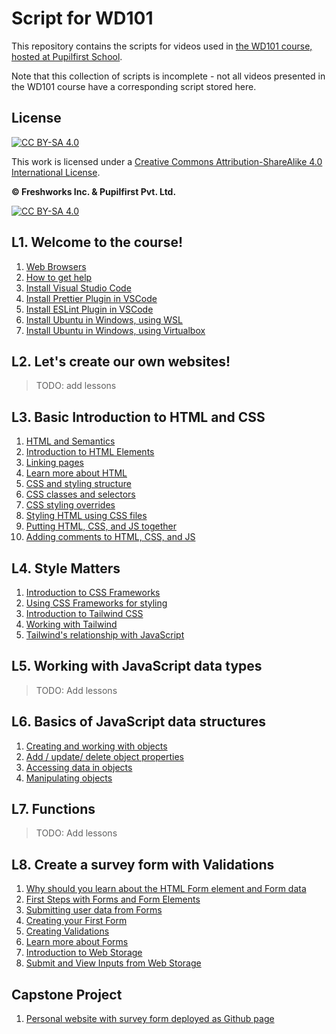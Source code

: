 # Script for WD101

This repository contains the scripts for videos used in [the WD101 course, hosted at Pupilfirst School](https://www.pupilfirst.school/courses/1087/curriculum).

Note that this collection of scripts is incomplete - not all videos presented in the WD101 course have a corresponding script stored here.

## License

[![CC BY-SA 4.0][cc-by-sa-shield]][cc-by-sa]

This work is licensed under a
[Creative Commons Attribution-ShareAlike 4.0 International License][cc-by-sa].

**&copy; Freshworks Inc. & Pupilfirst Pvt. Ltd.**

[![CC BY-SA 4.0][cc-by-sa-image]][cc-by-sa]

[cc-by-sa]: http://creativecommons.org/licenses/by-sa/4.0/
[cc-by-sa-image]: https://licensebuttons.net/l/by-sa/4.0/88x31.png
[cc-by-sa-shield]: https://img.shields.io/badge/License-CC%20BY--SA%204.0-lightgrey.svg

## L1. Welcome to the course!

1. [Web Browsers](./introduction/web-browsers)
2. [How to get help](./introduction/how-to-get-help)
3. [Install Visual Studio Code](./introduction/installing-vscode)
4. [Install Prettier Plugin in VSCode](./introduction/install-prettier-plugin-in-vscode)
5. [Install ESLint Plugin in VSCode](./introduction/setting-up-eslint)
6. [Install Ubuntu in Windows, using WSL](./introduction/installing-ubuntu-linux-using-wsl)
7. [Install Ubuntu in Windows, using Virtualbox](./introduction/installing-ubuntu-linux-using-virtualbox)

## L2. Let's create our own websites!

>TODO: add lessons

## L3. Basic Introduction to HTML and CSS

1. [HTML and Semantics](./basic-introduction-html-css/html-semantics)
2. [Introduction to HTML Elements](./basic-introduction-html-css/html-elements)
3. [Linking pages](./basic-introduction-html-css/linking-pages-and-elements)
4. [Learn more about HTML](./basic-introduction-html-css/learn-more-about-html)
5. [CSS and styling structure](./basic-introduction-html-css/css-and-styling-structure)
6. [CSS classes and selectors](./basic-introduction-html-css/css-classes-and-selectors)
7. [CSS styling overrides](./basic-introduction-html-css/css-styling-overrides)
8. [Styling HTML using CSS files](./style-matters/styling-html-using-css-files)
9.  [Putting HTML, CSS, and JS together](./basic-introduction-html-css/putting-together-html-css-js)
10. [Adding comments to HTML, CSS, and JS](./basic-introduction-html-css/html-css-js-comments)


## L4. Style Matters

1. [Introduction to CSS Frameworks](./style-matters/introduction-to-css-frameworks)
2. [Using CSS Frameworks for styling](./style-matters/using-css-framework-for-styling)
3. [Introduction to Tailwind CSS](./style-matters/introduction-to-tailwind-css)
4. [Working with Tailwind](./style-matters/working-with-tailwind)
5. [Tailwind's relationship with JavaScript](./style-matters/tailwinds-relationship-with-javascript)

## L5. Working with JavaScript data types

>TODO: Add lessons
## L6. Basics of JavaScript data structures

1. [Creating and working with objects](./numbers-booleans-objects/creating-and-working-with-objects)
2. [Add / update/ delete object properties](./numbers-booleans-objects/add-update-delete-objects)
3. [Accessing data in objects](./numbers-booleans-objects/accessing-data-in-js-objects)
4. [Manipulating objects](./numbers-booleans-objects/manipulating-objects)

## L7. Functions

>TODO: Add lessons
## L8. Create a survey form with Validations

1. [Why should you learn about the HTML Form element and Form data](./building-web-forms/why-html-forms)
2. [First Steps with Forms and Form Elements](./building-web-forms/form-and-form-elements)
3. [Submitting user data from Forms](./building-web-forms/submitting-user-data)
4. [Creating your First Form](./building-web-forms/creating-your-first-form)
5. [Creating Validations](./building-web-forms/creating-form-validations)
6. [Learn more about Forms](./building-web-forms/learn-more-forms)
7. [Introduction to Web Storage](./building-web-forms/web-storage)
8. [Submit and View Inputs from Web Storage](./building-web-forms/load-from-web-storage)

## Capstone Project

1. [Personal website with survey form deployed as Github page](./capstone-project)
